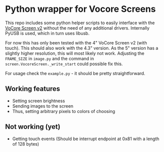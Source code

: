 # Python wrapper for Vocore Screens

This repo includes some python helper scripts to easily interface with the [VoCore Screen v2](https://vocore.io/screen.html) without the need of any additional drivers.
Internally PyUSB is used, which in turn uses libusb.

For now this has only been tested with the 4" VoCore Screen v2 (with touch). This should also work with the 4.3" version.
As the 5" version has a slightly higher resolution, this will most likely not work. Adjusting the `FRAME_SIZE` in `image.py` and the command in `screen.VocoreScreen._write_start` could possible fix this.

For usage check the `example.py` - it should be pretty straightforward.


## Working features
* Setting screen brightness
* Sending images to the screen
* Thus, setting arbitrary pixels to colors of choosing

## Not working (yet)
* Getting touch events (Should be interrupt endpoint at 0x81 with a length of 128 bytes)
